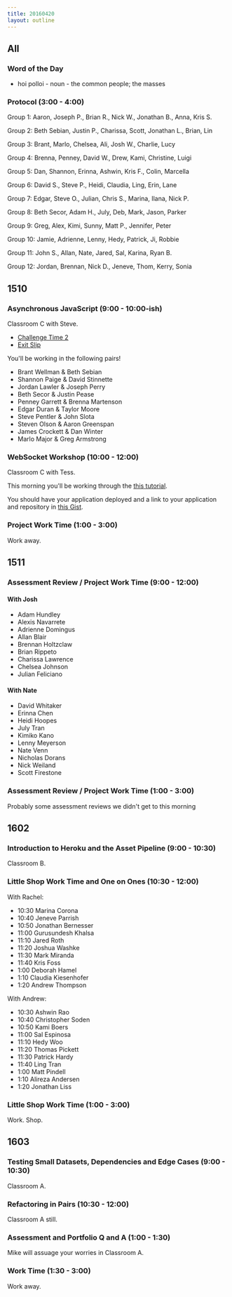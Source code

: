 ```yaml
---
title: 20160420
layout: outline
---
```


## All

### Word of the Day
* hoi polloi - noun - the common people; the masses

### Protocol (3:00 - 4:00)

Group 1:
Aaron, Joseph P., Brian R., Nick W., Jonathan B., Anna, Kris S.

Group 2:
Beth Sebian, Justin P., Charissa, Scott, Jonathan L., Brian, Lin

Group 3:
Brant, Marlo, Chelsea, Ali, Josh W., Charlie, Lucy

Group 4:
Brenna, Penney, David W., Drew, Kami, Christine, Luigi

Group 5:
Dan, Shannon, Erinna, Ashwin, Kris F., Colin, Marcella

Group 6:
David S., Steve P., Heidi, Claudia, Ling, Erin, Lane

Group 7:
Edgar, Steve O., Julian, Chris S., Marina, Ilana, Nick P.

Group 8:
Beth Secor, Adam H., July, Deb, Mark, Jason, Parker

Group 9:
Greg, Alex, Kimi, Sunny, Matt P., Jennifer, Peter

Group 10:
Jamie, Adrienne, Lenny, Hedy, Patrick, Ji, Robbie

Group 11:
John S., Allan, Nate, Jared, Sal, Karina, Ryan B.

Group 12:
Jordan, Brennan, Nick D., Jeneve, Thom, Kerry, Sonia


## 1510

### Asynchronous JavaScript (9:00 - 10:00-ish)

Classroom C with Steve.

- [Challenge Time 2](http://bit.ly/callback-dojo)
- [Exit Slip](https://public.etherpad-mozilla.org/p/did-you-just-call-me-async?)

You'll be working in the following pairs!

* Brant Wellman & Beth Sebian
* Shannon Paige & David Stinnette
* Jordan Lawler & Joseph Perry
* Beth Secor & Justin Pease
* Penney Garrett & Brenna Martenson
* Edgar Duran & Taylor Moore
* Steve Pentler & John Slota
* Steven Olson & Aaron Greenspan
* James Crockett & Dan Winter
* Marlo Major & Greg Armstrong

### WebSocket Workshop (10:00 - 12:00)

Classroom C with Tess.

This morning you'll be working through the [this tutorial](https://github.com/turingschool/lesson_plans/blob/master/ruby_04-apis_and_scalability/websockets_workshop.markdown).

You should have your application deployed and a link to your application and repository in [this Gist](https://gist.github.com/stevekinney/2f3e8e5f7838ebf810854d413b329746).

### Project Work Time (1:00 - 3:00)

Work away.


## 1511

### Assessment Review / Project Work Time (9:00 - 12:00)

#### With Josh

- Adam Hundley
- Alexis Navarrete
- Adrienne Domingus
- Allan Blair
- Brennan Holtzclaw
- Brian Rippeto
- Charissa Lawrence
- Chelsea Johnson
- Julian Feliciano

#### With Nate

- David Whitaker
- Erinna Chen
- Heidi Hoopes
- July Tran
- Kimiko Kano
- Lenny Meyerson
- Nate Venn
- Nicholas Dorans
- Nick Weiland
- Scott Firestone


### Assessment Review / Project Work Time (1:00 - 3:00)

Probably some assessment reviews we didn't get to this morning


## 1602

### Introduction to Heroku and the Asset Pipeline (9:00 - 10:30)

Classroom B.

### Little Shop Work Time and One on Ones (10:30 - 12:00)

With Rachel:

* 10:30 Marina Corona
* 10:40 Jeneve Parrish
* 10:50 Jonathan Bernesser
* 11:00 Gurusundesh Khalsa
* 11:10 Jared Roth
* 11:20 Joshua Washke
* 11:30 Mark Miranda
* 11:40 Kris Foss
* 1:00 Deborah Hamel
* 1:10 Claudia Kiesenhofer
* 1:20 Andrew Thompson

With Andrew:

* 10:30 Ashwin Rao
* 10:40 Christopher Soden
* 10:50 Kami Boers
* 11:00 Sal Espinosa
* 11:10 Hedy Woo
* 11:20 Thomas Pickett
* 11:30 Patrick Hardy
* 11:40 Ling Tran
* 1:00 Matt Pindell
* 1:10 Alireza Andersen
* 1:20 Jonathan Liss

### Little Shop Work Time (1:00 - 3:00)

Work. Shop.

## 1603

### Testing Small Datasets, Dependencies and Edge Cases (9:00 - 10:30)

Classroom A.

### Refactoring in Pairs (10:30 - 12:00)

Classroom A still.

### Assessment and Portfolio Q and A (1:00 - 1:30)

Mike will assuage your worries in Classroom A.

### Work Time (1:30 - 3:00)

Work away.
